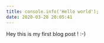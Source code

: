 ```yaml
---
title: console.info('Hello world');
date: 2020-03-28 20:05:41
---
```

Hey this is my first blog post ! :-)